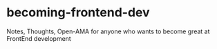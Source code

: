 # becoming-frontend-dev
Notes, Thoughts, Open-AMA for anyone who wants to become great at FrontEnd development
